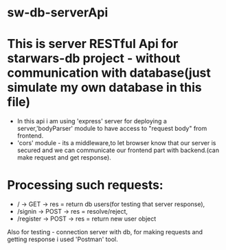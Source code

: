 # sw-db-serverApi
# This is server RESTful Api for starwars-db project - without communication with database(just simulate my own database in this file)
- In this api i am using 'express' server for deploying a server,'bodyParser' module to have access to "request body" from frontend.
- 'cors' module - its a middleware,to let browser know that our server is secured and we can communicate our frontend part with backend.(can make request and get response).

#  Processing such requests:
 - / -> GET -> res = return db users(for testing that server response),
 - /signin -> POST -> res = resolve/reject,
 - /register -> POST -> res = return new user object

Also for testing - connection server with db, for making requests and getting response i used 'Postman' tool.
